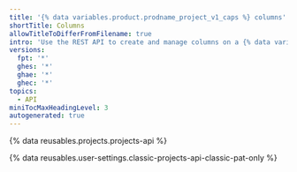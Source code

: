 ```yaml
---
title: '{% data variables.product.prodname_project_v1_caps %} columns'
shortTitle: Columns
allowTitleToDifferFromFilename: true
intro: 'Use the REST API to create and manage columns on a {% data variables.projects.projects_v1_board %}.'
versions:
  fpt: '*'
  ghes: '*'
  ghae: '*'
  ghec: '*'
topics:
  - API
miniTocMaxHeadingLevel: 3
autogenerated: true
---
```


{% data reusables.projects.projects-api %}

{% data reusables.user-settings.classic-projects-api-classic-pat-only %}


<!-- Content after this section is automatically generated -->
